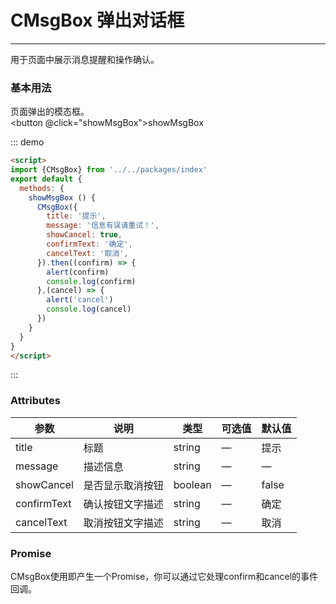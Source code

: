 <script>
import {CMsgBox} from '../../packages/index'
export default {
  methods: {
    showMsgBox () {
      CMsgBox({
        title: '提示',
        message: '信息有误请重试！',
        showCancel: true,
        confirmText: '确定',
        cancelText: '取消',
      }).then((confirm) => {
        alert(confirm)
        console.log(confirm)
      },(cancel) => {
        alert('cancel')
        console.log(cancel)
      })
    }
  }
}
</script>
# CMsgBox 弹出对话框
----
用于页面中展示消息提醒和操作确认。

### 基本用法
页面弹出的模态框。<br>
<button @click="showMsgBox">showMsgBox</button>

::: demo
```html
<script>
import {CMsgBox} from '../../packages/index'
export default {
  methods: {
    showMsgBox () {
      CMsgBox({
        title: '提示',
        message: '信息有误请重试！',
        showCancel: true,
        confirmText: '确定',
        cancelText: '取消',
      }).then((confirm) => {
        alert(confirm)
        console.log(confirm)
      },(cancel) => {
        alert('cancel')
        console.log(cancel)
      })
    }
  }
}
</script>
```
:::

### Attributes
| 参数      | 说明                                 | 类型      | 可选值       | 默认值   |
|---------- |------------------------------------ |---------- |------------- |-------- |
|title      |	标题 |	string   |	—           |	提示       |
|message	  | 描述信息    |	string   | —   |— |
|showCancel |	是否显示取消按钮       |	boolean    |	—     |	false      |
|confirmText   |	确认按钮文字描述   |	string   |	—	      | 确定   |
|cancelText   |	取消按钮文字描述   |	string   |	—	     | 取消   |


### Promise
CMsgBox使用即产生一个Promise，你可以通过它处理confirm和cancel的事件回调。
